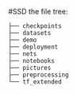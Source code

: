 #SSD 
the file tree:
```shell
├── checkpoints
├── datasets
├── demo
├── deployment
├── nets
├── notebooks
├── pictures
├── preprocessing
└── tf_extended
```
